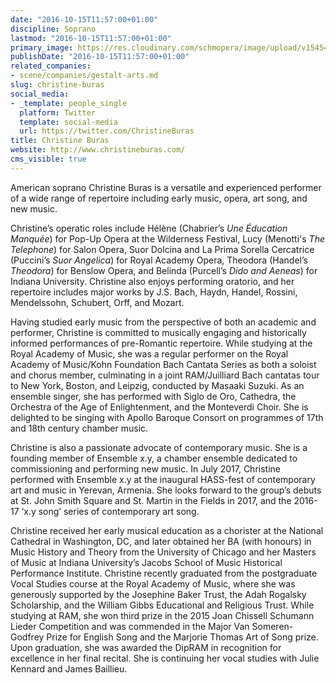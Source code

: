 ```yaml
---
date: "2016-10-15T11:57:00+01:00"
discipline: Soprano
lastmod: "2016-10-15T11:57:00+01:00"
primary_image: https://res.cloudinary.com/schmopera/image/upload/v1545409169/media/webhook-uploads/1476528995038/2016-10-14---Christine-Buras.jpg.jpg
publishDate: "2016-10-15T11:57:00+01:00"
related_companies:
- scene/companies/gestalt-arts.md
slug: christine-buras
social_media:
- _template: people_single
  platform: Twitter
  template: social-media
  url: https://twitter.com/ChristineBuras
title: Christine Buras
website: http://www.christineburas.com/
cms_visible: true
---
```


American soprano Christine Buras is a versatile and experienced performer of a wide range of repertoire including early music, opera, art song, and new music.

Christine’s operatic roles include Hélène (Chabrier’s *Une Éducation Manquée*) for Pop-Up Opera at the Wilderness Festival, Lucy (Menotti's *The Telephone*) for Salon Opera, Suor Dolcina and La Prima Sorella Cercatrice (Puccini’s *Suor Angelica*) for Royal Academy Opera, Theodora (Handel’s *Theodora*) for Benslow Opera, and Belinda (Purcell’s *Dido and Aeneas*) for Indiana University. Christine also enjoys performing oratorio, and her repertoire includes major works by J.S. Bach, Haydn, Handel, Rossini, Mendelssohn, Schubert, Orff, and Mozart.

Having studied early music from the perspective of both an academic and performer, Christine is committed to musically engaging and historically informed performances of pre-Romantic repertoire. While studying at the Royal Academy of Music, she was a regular performer on the Royal Academy of Music/Kohn Foundation Bach Cantata Series as both a soloist and chorus member, culminating in a joint RAM/Juilliard Bach cantatas tour to New York, Boston, and Leipzig, conducted by Masaaki Suzuki. As an ensemble singer, she has performed with Siglo de Oro, Cathedra, the Orchestra of the Age of Enlightenment, and the Monteverdi Choir. She is delighted to be singing with Apollo Baroque Consort on programmes of 17th and 18th century chamber music.

Christine is also a passionate advocate of contemporary music. She is a founding member of Ensemble x.y, a chamber ensemble dedicated to commissioning and performing new music. In July 2017, Christine performed with Ensemble x.y at the inaugural HASS-fest of contemporary art and music in Yerevan, Armenia. She looks forward to the group’s debuts at St. John Smith Square and St. Martin in the Fields in 2017, and the 2016-17 ‘x.y song’ series of contemporary art song.

Christine received her early musical education as a chorister at the National Cathedral in Washington, DC, and later obtained her BA (with honours) in Music History and Theory from the University of Chicago and her Masters of Music at Indiana University’s Jacobs School of Music Historical Performance Institute. Christine recently graduated from the postgraduate Vocal Studies course at the Royal Academy of Music, where she was generously supported by the Josephine Baker Trust, the Adah Rogalsky Scholarship, and the William Gibbs Educational and Religious Trust. While studying at RAM, she won third prize in the 2015 Joan Chissell Schumann Lieder Competition and was commended in the Major Van Someren-Godfrey Prize for English Song and the Marjorie Thomas Art of Song prize. Upon graduation, she was awarded the DipRAM in recognition for excellence in her final recital. She is continuing her vocal studies with Julie Kennard and James Baillieu.
